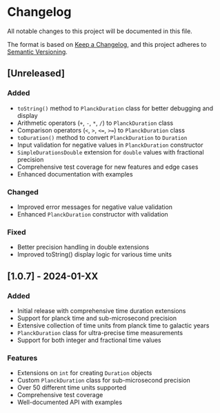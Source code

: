 # Changelog

All notable changes to this project will be documented in this file.

The format is based on [Keep a Changelog](https://keepachangelog.com/en/1.0.0/),
and this project adheres to [Semantic Versioning](https://semver.org/spec/v2.0.0.html).

## [Unreleased]

### Added
- `toString()` method to `PlanckDuration` class for better debugging and display
- Arithmetic operators (`+`, `-`, `*`, `/`) to `PlanckDuration` class
- Comparison operators (`<`, `>`, `<=`, `>=`) to `PlanckDuration` class
- `toDuration()` method to convert `PlanckDuration` to `Duration`
- Input validation for negative values in `PlanckDuration` constructor
- `SimpleDurationsDouble` extension for `double` values with fractional precision
- Comprehensive test coverage for new features and edge cases
- Enhanced documentation with examples

### Changed
- Improved error messages for negative value validation
- Enhanced `PlanckDuration` constructor with validation

### Fixed
- Better precision handling in double extensions
- Improved toString() display logic for various time units

## [1.0.7] - 2024-01-XX

### Added
- Initial release with comprehensive time duration extensions
- Support for planck time and sub-microsecond precision
- Extensive collection of time units from planck time to galactic years
- `PlanckDuration` class for ultra-precise time measurements
- Support for both integer and fractional time values

### Features
- Extensions on `int` for creating `Duration` objects
- Custom `PlanckDuration` class for sub-microsecond precision
- Over 50 different time units supported
- Comprehensive test coverage
- Well-documented API with examples